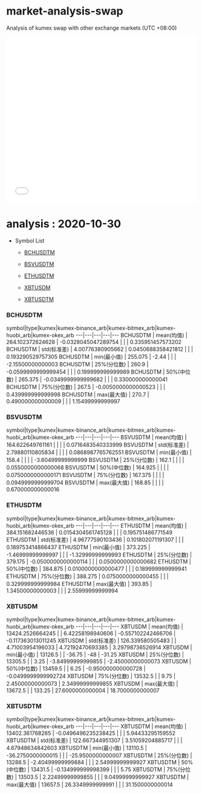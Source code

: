 # market-analysis-swap
Analysis of kumex swap with other exchange markets (UTC +08:00)

<iframe width="100%" height="440" src="./data.html" frameborder="no" border="0" scrolling="no"></iframe>

# analysis : 2020-10-30
* Symbol List

  * [BCHUSDTM](#bchusdtm)

  * [BSVUSDTM](#bsvusdtm)

  * [ETHUSDTM](#ethusdtm)

  * [XBTUSDM](#xbtusdm)

  * [XBTUSDTM](#xbtusdtm)


### BCHUSDTM

symbol|type|kumex|kumex-binance_arb|kumex-bitmex_arb|kumex-huobi_arb|kumex-okex_arb
---|---|---|---|---
BCHUSDTM | mean(均值) | 264.102372624628 | -0.0328045047289754 |  |  | 0.335951457573202
BCHUSDTM | std(标准差) | 4.00776380905662 | 0.0450688358421812 |  |  | 0.193290529757305
BCHUSDTM | min(最小值) | 255.075 | -2.44 |  |  | -2.15500000000003
BCHUSDTM | 25%(分位数) | 260.9 | -0.0599999999999454 |  |  | 0.199999999999989
BCHUSDTM | 50%(中位数) | 265.375 | -0.0349999999999682 |  |  | 0.330000000000041
BCHUSDTM | 75%(分位数) | 267.5 | -0.0050000000000523 |  |  | 0.439999999999998
BCHUSDTM | max(最大值) | 270.7 | 0.490000000000009 |  |  | 1.15499999999997


### BSVUSDTM

symbol|type|kumex|kumex-binance_arb|kumex-bitmex_arb|kumex-huobi_arb|kumex-okex_arb
---|---|---|---|---
BSVUSDTM | mean(均值) | 164.622649761161 |  |  |  | 0.0716483540333999
BSVUSDTM | std(标准差) | 2.79880110805834 |  |  |  | 0.0868987765762551
BSVUSDTM | min(最小值) | 158.4 |  |  |  | -3.60499999999999
BSVUSDTM | 25%(分位数) | 162.1 |  |  |  | 0.0550000000000068
BSVUSDTM | 50%(中位数) | 164.925 |  |  |  | 0.0750000000000171
BSVUSDTM | 75%(分位数) | 167.375 |  |  |  | 0.0949999999999704
BSVUSDTM | max(最大值) | 168.85 |  |  |  | 0.670000000000016


### ETHUSDTM

symbol|type|kumex|kumex-binance_arb|kumex-bitmex_arb|kumex-huobi_arb|kumex-okex_arb
---|---|---|---|---
ETHUSDTM | mean(均值) | 384.151682446536 | 0.0154304561745128 |  |  | 0.195751486771549
ETHUSDTM | std(标准差) | 4.96777590103436 | 0.101802071191307 |  |  | 0.189753414866437
ETHUSDTM | min(最小值) | 373.225 | -1.46999999999997 |  |  | -1.32999999999993
ETHUSDTM | 25%(分位数) | 379.175 | -0.0500000000000114 |  |  | 0.0500000000000682
ETHUSDTM | 50%(中位数) | 384.875 | 0.0100000000000477 |  |  | 0.189999999999941
ETHUSDTM | 75%(分位数) | 388.275 | 0.0750000000000455 |  |  | 0.329999999999984
ETHUSDTM | max(最大值) | 393.85 | 1.34500000000003 |  |  | 2.55999999999994


### XBTUSDM

symbol|type|kumex|kumex-binance_arb|kumex-bitmex_arb|kumex-huobi_arb|kumex-okex_arb
---|---|---|---|---
XBTUSDM | mean(均值) | 13424.2526664245 |  | 6.42258198940606 | -0.557102242466706 | -0.117363013011245
XBTUSDM | std(标准差) | 126.339580505483 |  | 4.71003954196033 | 4.72192470693385 | 3.29798736526914
XBTUSDM | min(最小值) | 13126.5 |  | -36.75 | -48 | -31.25
XBTUSDM | 25%(分位数) | 13305.5 |  | 3.25 | -3.84999999999855 | -2.45000000000073
XBTUSDM | 50%(中位数) | 13459.5 |  | 6.25 | -0.950000000000728 | -0.0499999999992724
XBTUSDM | 75%(分位数) | 13532.5 |  | 9.75 | 2.45000000000073 | 2.34999999999855
XBTUSDM | max(最大值) | 13672.5 |  | 133.25 | 27.6000000000004 | 18.7000000000007


### XBTUSDTM

symbol|type|kumex|kumex-binance_arb|kumex-bitmex_arb|kumex-huobi_arb|kumex-okex_arb
---|---|---|---|---
XBTUSDTM | mean(均值) | 13402.361768265 | -0.0496496235238425 |  |  | 5.94433295159552
XBTUSDTM | std(标准差) | 122.667344951307 | 3.51059204885717 |  |  | 4.67948634842603
XBTUSDTM | min(最小值) | 13110.5 | -36.2750000000015 |  |  | -25.9500000000007
XBTUSDTM | 25%(分位数) | 13288.5 | -2.40499999999884 |  |  | 2.54999999999927
XBTUSDTM | 50%(中位数) | 13431.5 | -0.134999999998399 |  |  | 5.75
XBTUSDTM | 75%(分位数) | 13503.5 | 2.22499999999855 |  |  | 9.04999999999927
XBTUSDTM | max(最大值) | 13657.5 | 26.3349999999991 |  |  | 31.1500000000014

